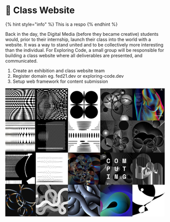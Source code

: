 # 🥉 Class Website

{% hint style="info" %}
This is a respo
{% endhint %}

Back in the day, the Digital Media \(before they became creative\) students would, prior to their internship, launch their class into the world with a website. It was a way to stand united and to be collectively more interesting than the individual. For Exploring Code, a small group will be responsible for building a class website where all deliverables are presented, and communicated.

1. Create an exhibition and class website team
2. Register domain eg. fed21.dev or exploring-code.dev
3. Setup web framework for content submission



![Always Be Iterating by Zach Lieberman](../.gitbook/assets/zach%20%281%29.jpg)

